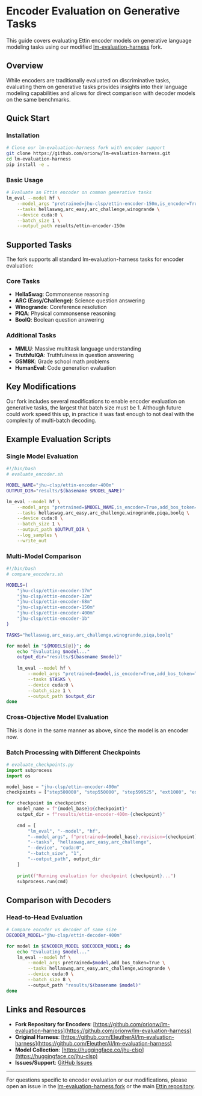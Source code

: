 # Encoder Evaluation on Generative Tasks

This guide covers evaluating Ettin encoder models on generative language modeling tasks using our modified [lm-evaluation-harness](https://github.com/orionw/lm-evaluation-harness) fork.

## Overview

While encoders are traditionally evaluated on discriminative tasks, evaluating them on generative tasks provides insights into their language modeling capabilities and allows for direct comparison with decoder models on the same benchmarks.

## Quick Start

### Installation

```bash
# Clone our lm-evaluation-harness fork with encoder support
git clone https://github.com/orionw/lm-evaluation-harness.git
cd lm-evaluation-harness
pip install -e .
```

### Basic Usage

```bash
# Evaluate an Ettin encoder on common generative tasks
lm_eval --model hf \
    --model_args "pretrained=jhu-clsp/ettin-encoder-150m,is_encoder=True,add_bos_token=True" \
    --tasks hellaswag,arc_easy,arc_challenge,winogrande \
    --device cuda:0 \
    --batch_size 1 \
    --output_path results/ettin-encoder-150m
```

## Supported Tasks

The fork supports all standard lm-evaluation-harness tasks for encoder evaluation:

### Core Tasks
- **HellaSwag**: Commonsense reasoning
- **ARC (Easy/Challenge)**: Science question answering  
- **Winogrande**: Coreference resolution
- **PIQA**: Physical commonsense reasoning
- **BoolQ**: Boolean question answering

### Additional Tasks
- **MMLU**: Massive multitask language understanding
- **TruthfulQA**: Truthfulness in question answering
- **GSM8K**: Grade school math problems
- **HumanEval**: Code generation evaluation

## Key Modifications

Our fork includes several modifications to enable encoder evaluation on generative tasks, the largest that batch size must be 1. Although future could work speed this up, in practice it was fast enough to not deal with the complexity of multi-batch decoding.

## Example Evaluation Scripts

### Single Model Evaluation

```bash
#!/bin/bash
# evaluate_encoder.sh

MODEL_NAME="jhu-clsp/ettin-encoder-400m"
OUTPUT_DIR="results/$(basename $MODEL_NAME)"

lm_eval --model hf \
    --model_args "pretrained=$MODEL_NAME,is_encoder=True,add_bos_token=True" \
    --tasks hellaswag,arc_easy,arc_challenge,winogrande,piqa,boolq \
    --device cuda:0 \
    --batch_size 1 \
    --output_path $OUTPUT_DIR \
    --log_samples \
    --write_out
```

### Multi-Model Comparison

```bash
#!/bin/bash
# compare_encoders.sh

MODELS=(
    "jhu-clsp/ettin-encoder-17m"
    "jhu-clsp/ettin-encoder-32m" 
    "jhu-clsp/ettin-encoder-68m"
    "jhu-clsp/ettin-encoder-150m"
    "jhu-clsp/ettin-encoder-400m"
    "jhu-clsp/ettin-encoder-1b"
)

TASKS="hellaswag,arc_easy,arc_challenge,winogrande,piqa,boolq"

for model in "${MODELS[@]}"; do
    echo "Evaluating $model..."
    output_dir="results/$(basename $model)"
    
    lm_eval --model hf \
        --model_args "pretrained=$model,is_encoder=True,add_bos_token=True" \
        --tasks $TASKS \
        --device cuda:0 \
        --batch_size 1 \
        --output_path $output_dir
done
```

### Cross-Objective Model Evaluation
This is done in the same manner as above, since the model is an encoder now.


### Batch Processing with Different Checkpoints

```python
# evaluate_checkpoints.py
import subprocess
import os

model_base = "jhu-clsp/ettin-encoder-400m"
checkpoints = ["step500000", "step550000", "step599525", "ext1000", "ext2000", "decay100"]

for checkpoint in checkpoints:
    model_name = f"{model_base}@{checkpoint}"
    output_dir = f"results/ettin-encoder-400m-{checkpoint}"
    
    cmd = [
        "lm_eval", "--model", "hf",
        "--model_args", f"pretrained={model_base},revision={checkpoint},is_encoder=True,add_bos_token=True",
        "--tasks", "hellaswag,arc_easy,arc_challenge",
        "--device", "cuda:0",
        "--batch_size", "1",
        "--output_path", output_dir
    ]
    
    print(f"Running evaluation for checkpoint {checkpoint}...")
    subprocess.run(cmd)
```

## Comparison with Decoders

### Head-to-Head Evaluation

```bash
# Compare encoder vs decoder of same size
DECODER_MODEL="jhu-clsp/ettin-decoder-400m"

for model in $ENCODER_MODEL $DECODER_MODEL; do
    echo "Evaluating $model..."
    lm_eval --model hf \
        --model_args pretrained=$model,add_bos_token=True \
        --tasks hellaswag,arc_easy,arc_challenge,winogrande \
        --device cuda:0 \
        --batch_size 8 \ 
        --output_path "results/$(basename $model)"
done
```

## Links and Resources

- **Fork Repository for Encoders**: [https://github.com/orionw/lm-evaluation-harness](https://github.com/orionw/lm-evaluation-harness)
- **Original Harness**: [https://github.com/EleutherAI/lm-evaluation-harness](https://github.com/EleutherAI/lm-evaluation-harness)
- **Model Collection**: [https://huggingface.co/jhu-clsp](https://huggingface.co/jhu-clsp)
- **Issues/Support**: [GitHub Issues](https://github.com/orionw/lm-evaluation-harness/issues)

---

For questions specific to encoder evaluation or our modifications, please open an issue in the [lm-evaluation-harness fork](https://github.com/orionw/lm-evaluation-harness) or the main [Ettin repository](https://github.com/jhu-clsp/ettin-encoder-vs-decoder). 